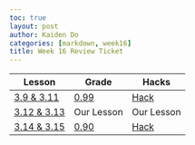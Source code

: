 ```yaml
---
toc: true
layout: post
author: Kaiden Do
categories: [markdown, week16]
title: Week 16 Review Ticket
---
```


| Lesson| Grade | Hacks |
| ----- | ----- | ----- |
| [3.9 & 3.11](https://kaiden-dough.github.io/fastpages/markdown/week14/2022/11/28/Unit_3_Sections.html#lesson-39) | [0.99](https://docs.google.com/spreadsheets/d/1kEYHe8MNYwDukxreoWLVH0lTBwTB0MAO1LzpItTdNRM/edit#gid=0) | [Hack](https://kaiden-dough.github.io/fastpages/jupyter/week15/2022/12/06/Unit_3.9_3.11_HACKS.html) | 
| [3.12 & 3.13](https://davidvasilev1.github.io/group-tri2/2022/12/04/lesson3.12_3.13.html) | Our Lesson | Our Lesson | 
| [3.14 & 3.15](https://kaiden-dough.github.io/fastpages/markdown/week14/2022/11/28/Unit_3_Sections.html#lesson-314-15) | [0.90](https://docs.google.com/spreadsheets/d/1wcT-QJ8ZJZqaKk3bIM2JowBnTTX-1MToB2G5ee-IXpw/edit#gid=0) | [Hack](https://kaiden-dough.github.io/fastpages/jupyter/week16/2022/12/12/Unit_3.14_3.15_HACKS.html) | 